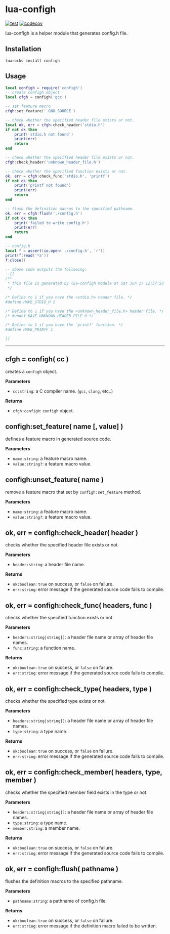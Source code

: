 # lua-configh

[![test](https://github.com/mah0x211/lua-configh/actions/workflows/test.yml/badge.svg)](https://github.com/mah0x211/lua-configh/actions/workflows/test.yml)
[![codecov](https://codecov.io/gh/mah0x211/lua-configh/branch/master/graph/badge.svg)](https://codecov.io/gh/mah0x211/lua-configh)


lua-configh is a helper module that generates config.h file.


## Installation

```
luarocks install configh
```


## Usage


```lua
local configh = require('configh')
-- create configh object
local cfgh = configh('gcc')

-- set feature macro
cfgh:set_feature('_GNU_SOURCE')

-- check whether the specified header file exists or not.
local ok, err = cfgh:check_header('stdio.h')
if not ok then
    print('stdio.h not found')
    print(err)
    return
end

-- check whether the specified header file exists or not.
cfgh:check_header('unknown_header_file.h')

-- check whether the specified function exists or not.
ok, err = cfgh:check_func('stdio.h', 'printf')
if not ok then
    print('printf not found')
    print(err)
    return
end

-- flush the definition macros to the specified pathname.
ok, err = cfgh:flush('./config.h')
if not ok then
    print('failed to write config.h')
    print(err)
    return
end

-- config.h
local f = assert(io.open('./config.h', 'r'))
print(f:read('*a'))
f:close()

-- above code outputs the following:
--[[
/**
 * this file is generated by lua-configh module at Sat Jun 17 12:57:53 2023
 */

/* Define to 1 if you have the <stdio.h> header file. */
#define HAVE_STDIO_H 1

/* Define to 1 if you have the <unknown_header_file.h> header file. */
/* #undef HAVE_UNKNOWN_HEADER_FILE_H */

/* Define to 1 if you have the `printf' function. */
#define HAVE_PRINTF 1

]]
```

---

## cfgh = configh( cc )

creates a `configh` object.

**Parameters**

- `cc:string`: a C compiler name. (`gcc`, `clang`, etc..)

**Returns**

- `cfgh:configh`: `configh` object.


## configh:set_feature( name [, value] )

defines a feature macro in generated source code.

**Parameters**

- `name:string`: a feature macro name.
- `value:string?`: a feature macro value.


## configh:unset_feature( name )

remove a feature macro that set by `configh:set_feature` method.

**Parameters**

- `name:string`: a feature macro name.
- `value:string?`: a feature macro value.


## ok, err = configh:check_header( header )

checks whether the specified header file exists or not.

**Parameters**

- `header:string`: a header file name.

**Returns**

- `ok:boolean`: `true` on success, or `false` on failure.
- `err:string`: error message if the generated source code fails to compile.


## ok, err = configh:check_func( headers, func )

checks whether the specified function exists or not.

**Parameters**

- `headers:string|string[]`: a header file name or array of header file names.
- `func:string`: a function name.

**Returns**

- `ok:boolean`: `true` on success, or `false` on failure.
- `err:string`: error message if the generated source code fails to compile.


## ok, err = configh:check_type( headers, type )

checks whether the specified type exists or not.

**Parameters**

- `headers:string|string[]`: a header file name or array of header file names.
- `type:string`: a type name.

**Returns**

- `ok:boolean`: `true` on success, or `false` on failure.
- `err:string`: error message if the generated source code fails to compile.


## ok, err = configh:check_member( headers, type, member )

checks whether the specified member field exists in the type or not.

**Parameters**

- `headers:string|string[]`: a header file name or array of header file names.
- `type:string`: a type name.
- `member:string`: a member name.

**Returns**

- `ok:boolean`: `true` on success, or `false` on failure.
- `err:string`: error message if the generated source code fails to compile.


## ok, err = configh:flush( pathname )

flushes the definition macros to the specified pathname.

**Parameters**

- `pathname:string`: a pathname of config.h file.

**Returns**

- `ok:boolean`: `true` on success, or `false` on failure.
- `err:string`: error message if the definition macro failed to be written.

